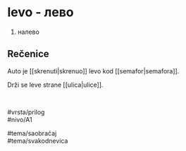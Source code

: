 # levo - лево

1. налево  

## Rečenice

Auto je [[skrenuti|skrenuo]] levo kod [[semafor|semafora]].  

Drži se leve strane [[ulica|ulice]].  

<br>

#vrsta/prilog  
#nivo/A1  

#tema/saobraćaj  
#tema/svakodnevica  

